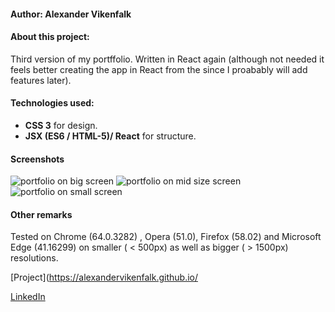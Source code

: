 
#### Author: Alexander Vikenfalk

#### About this project: 
Third version of my portffolio. Written in React again (although not needed it feels better creating the app in React from the since I proabably will add features later).

#### Technologies used: 
* **CSS 3** for design.
* **JSX (ES6 / HTML-5)/ React** for structure.

#### Screenshots ####
![portfolio on big screen](https://user-images.githubusercontent.com/16190870/36989280-87899de6-20a1-11e8-8e18-dca59957c54e.PNG)
![portfolio on mid size screen](https://user-images.githubusercontent.com/16190870/36989278-87333ec4-20a1-11e8-9dd6-b1a4f9194266.PNG)
![portfolio on small screen](https://user-images.githubusercontent.com/16190870/36989279-876c2068-20a1-11e8-8d14-31aafebcf2c7.PNG)

#### Other remarks ####
Tested on Chrome (64.0.3282) , Opera (51.0), Firefox (58.02) and Microsoft Edge (41.16299) on smaller ( < 500px) as well as bigger ( > 1500px) resolutions.

[Project](https://alexandervikenfalk.github.io/

[LinkedIn](https://de.linkedin.com/in/alexander-vikenfalk-6b993b42)
